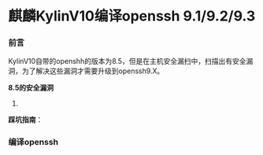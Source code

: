 # 麒麟KylinV10编译openssh 9.1/9.2/9.3

### 前言

KylinV10自带的openshh的版本为8.5，但是在主机安全漏扫中，扫描出有安全漏洞，为了解决这些漏洞才需要升级到openssh9.X。

**8.5的安全漏洞**

1. 

**踩坑指南**：

### 编译openssh

